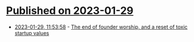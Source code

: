 # [Published on 2023-01-29](index.md)

* [2023-01-29, 11:53:58](https://news.ycombinator.com/item?id=34567251) - [The end of founder worship, and a reset of toxic startup values](https://www.theglobeandmail.com/business/article-startup-culture-tech-founders/)
